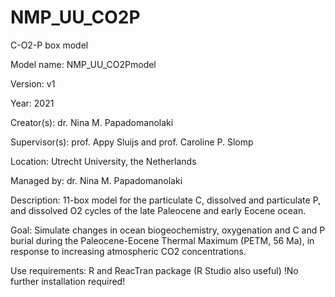 # NMP_UU_CO2P
C-O2-P box model

Model name: NMP_UU_CO2Pmodel

Version: v1

Year: 2021

Creator(s): dr. Nina M. Papadomanolaki

Supervisor(s): prof. Appy Sluijs and prof. Caroline P. Slomp

Location: Utrecht University, the Netherlands

Managed by: dr. Nina M. Papadomanolaki

Description: 11-box model for the particulate C, dissolved and particulate
	     P, and dissolved O2 cycles of the late Paleocene and early Eocene ocean.

Goal: Simulate changes in ocean biogeochemistry, oxygenation and C and P burial during the Paleocene-Eocene
      Thermal Maximum (PETM, 56 Ma), in response to increasing atmospheric CO2 concentrations.

Use requirements: R and ReacTran package (R Studio also useful)
!No further installation required!
